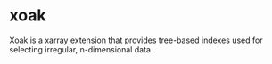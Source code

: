 # xoak

Xoak is a xarray extension that provides tree-based indexes used for selecting irregular, n-dimensional data.
